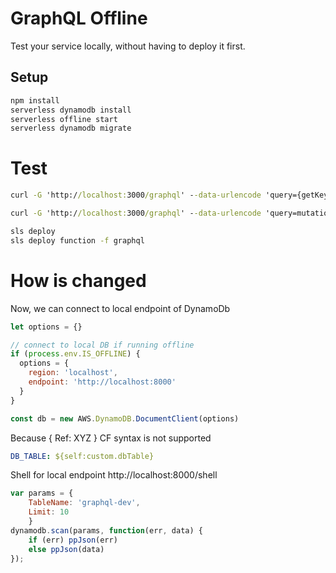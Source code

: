 # GraphQL Offline

Test your service locally, without having to deploy it first.

## Setup

```bat
npm install
serverless dynamodb install
serverless offline start
serverless dynamodb migrate
```

# Test

```bat
curl -G 'http://localhost:3000/graphql' --data-urlencode 'query={getKey(key:"Username")}'

curl -G 'http://localhost:3000/graphql' --data-urlencode 'query=mutation {setKey(key:"Username", value: "Luca")}'
```

```bat
sls deploy
sls deploy function -f graphql
```

# How is changed

Now, we can connect to local endpoint of DynamoDb

```javascript
let options = {}

// connect to local DB if running offline
if (process.env.IS_OFFLINE) {
  options = {
    region: 'localhost',
    endpoint: 'http://localhost:8000'
  }
}

const db = new AWS.DynamoDB.DocumentClient(options)
```

Because { Ref: XYZ } CF syntax is not supported

```yml
DB_TABLE: ${self:custom.dbTable}
```

Shell for local endpoint http://localhost:8000/shell

```javascript
var params = {
    TableName: 'graphql-dev',
    Limit: 10
    }
dynamodb.scan(params, function(err, data) {
    if (err) ppJson(err)
    else ppJson(data)
});
```

